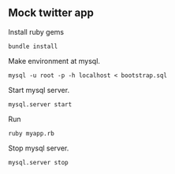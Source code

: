 ## Mock twitter app
Install ruby gems

    bundle install

Make environment at mysql.

    mysql -u root -p -h localhost < bootstrap.sql  

Start mysql server.

    mysql.server start  

Run  

    ruby myapp.rb

Stop mysql server.

    mysql.server stop
